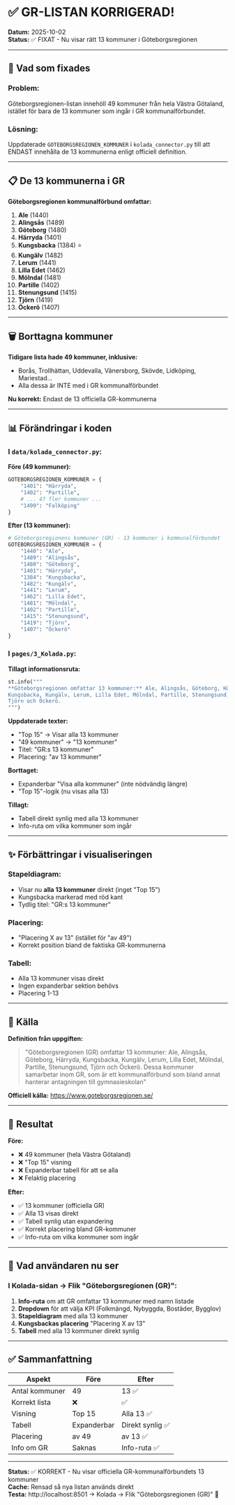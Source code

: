 # ✅ GR-LISTAN KORRIGERAD!

**Datum:** 2025-10-02  
**Status:** ✅ FIXAT - Nu visar rätt 13 kommuner i Göteborgsregionen

---

## 🔧 Vad som fixades

### Problem:
Göteborgsregionen-listan innehöll 49 kommuner från hela Västra Götaland, istället för bara de 13 kommuner som ingår i GR kommunalförbundet.

### Lösning:
Uppdaterade `GOTEBORGSREGIONEN_KOMMUNER` i `kolada_connector.py` till att ENDAST innehålla de 13 kommunerna enligt officiell definition.

---

## 📋 De 13 kommunerna i GR

**Göteborgsregionen kommunalförbund omfattar:**

1. **Ale** (1440)
2. **Alingsås** (1489)
3. **Göteborg** (1480)
4. **Härryda** (1401)
5. **Kungsbacka** (1384) ⭐
6. **Kungälv** (1482)
7. **Lerum** (1441)
8. **Lilla Edet** (1462)
9. **Mölndal** (1481)
10. **Partille** (1402)
11. **Stenungsund** (1415)
12. **Tjörn** (1419)
13. **Öckerö** (1407)

---

## 🗑️ Borttagna kommuner

**Tidigare lista hade 49 kommuner, inklusive:**
- Borås, Trollhättan, Uddevalla, Vänersborg, Skövde, Lidköping, Mariestad...
- Alla dessa är INTE med i GR kommunalförbundet

**Nu korrekt:** Endast de 13 officiella GR-kommunerna

---

## 📊 Förändringar i koden

### I `data/kolada_connector.py`:

**Före (49 kommuner):**
```python
GOTEBORGSREGIONEN_KOMMUNER = {
    "1401": "Härryda",
    "1402": "Partille",
    # ... 47 fler kommuner ...
    "1499": "Falköping"
}
```

**Efter (13 kommuner):**
```python
# Göteborgsregionens kommuner (GR) - 13 kommuner i kommunalförbundet
GOTEBORGSREGIONEN_KOMMUNER = {
    "1440": "Ale",
    "1489": "Alingsås",
    "1480": "Göteborg",
    "1401": "Härryda",
    "1384": "Kungsbacka",
    "1482": "Kungälv",
    "1441": "Lerum",
    "1462": "Lilla Edet",
    "1481": "Mölndal",
    "1402": "Partille",
    "1415": "Stenungsund",
    "1419": "Tjörn",
    "1407": "Öckerö"
}
```

### I `pages/3_Kolada.py`:

**Tillagt informationsruta:**
```python
st.info("""
**Göteborgsregionen omfattar 13 kommuner:** Ale, Alingsås, Göteborg, Härryda, 
Kungsbacka, Kungälv, Lerum, Lilla Edet, Mölndal, Partille, Stenungsund, 
Tjörn och Öckerö.
""")
```

**Uppdaterade texter:**
- "Top 15" → Visar alla 13 kommuner
- "49 kommuner" → "13 kommuner"
- Titel: "GR:s 13 kommuner"
- Placering: "av 13 kommuner"

**Borttaget:**
- Expanderbar "Visa alla kommuner" (inte nödvändig längre)
- "Top 15"-logik (nu visas alla 13)

**Tillagt:**
- Tabell direkt synlig med alla 13 kommuner
- Info-ruta om vilka kommuner som ingår

---

## ✨ Förbättringar i visualiseringen

### Stapeldiagram:
- Visar nu **alla 13 kommuner** direkt (inget "Top 15")
- Kungsbacka markerad med röd kant
- Tydlig titel: "GR:s 13 kommuner"

### Placering:
- "Placering X av 13" (istället för "av 49")
- Korrekt position bland de faktiska GR-kommunerna

### Tabell:
- Alla 13 kommuner visas direkt
- Ingen expanderbar sektion behövs
- Placering 1-13

---

## 📖 Källa

**Definition från uppgiften:**
> "Göteborgsregionen (GR) omfattar 13 kommuner: Ale, Alingsås, Göteborg, Härryda, 
> Kungsbacka, Kungälv, Lerum, Lilla Edet, Mölndal, Partille, Stenungsund, 
> Tjörn och Öckerö. Dessa kommuner samarbetar inom GR, som är ett kommunalförbund 
> som bland annat hanterar antagningen till gymnasieskolan"

**Officiell källa:** https://www.goteborgsregionen.se/

---

## 🎯 Resultat

**Före:**
- ❌ 49 kommuner (hela Västra Götaland)
- ❌ "Top 15" visning
- ❌ Expanderbar tabell för att se alla
- ❌ Felaktig placering

**Efter:**
- ✅ 13 kommuner (officiella GR)
- ✅ Alla 13 visas direkt
- ✅ Tabell synlig utan expandering
- ✅ Korrekt placering bland GR-kommuner
- ✅ Info-ruta om vilka kommuner som ingår

---

## 🚀 Vad användaren nu ser

### I Kolada-sidan → Flik "Göteborgsregionen (GR)":

1. **Info-ruta** om att GR omfattar 13 kommuner med namn listade
2. **Dropdown** för att välja KPI (Folkmängd, Nybyggda, Bostäder, Bygglov)
3. **Stapeldiagram** med alla 13 kommuner
4. **Kungsbackas placering** "Placering X av 13"
5. **Tabell** med alla 13 kommuner direkt synlig

---

## ✅ Sammanfattning

| Aspekt | Före | Efter |
|--------|------|-------|
| Antal kommuner | 49 | 13 ✅ |
| Korrekt lista | ❌ | ✅ |
| Visning | Top 15 | Alla 13 ✅ |
| Tabell | Expanderbar | Direkt synlig ✅ |
| Placering | av 49 | av 13 ✅ |
| Info om GR | Saknas | Info-ruta ✅ |

---

**Status:** ✅ KORREKT - Nu visar officiella GR-kommunalförbundets 13 kommuner  
**Cache:** Rensad så nya listan används direkt  
**Testa:** http://localhost:8501 → Kolada → Flik "Göteborgsregionen (GR)" 🎯
